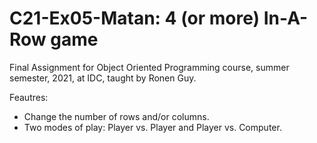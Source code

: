 # C21-Ex05-Matan: 4 (or more) In-A-Row game

Final Assignment for Object Oriented Programming course, summer semester, 2021, at IDC, taught by Ronen Guy. 

Feautres:
* Change the number of rows and/or columns.
* Two modes of play: Player vs. Player and Player vs. Computer.
